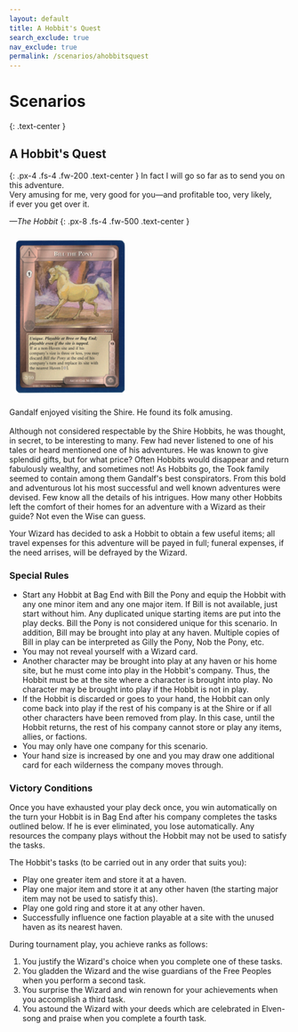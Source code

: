 ```yaml
---
layout: default
title: A Hobbit's Quest
search_exclude: true
nav_exclude: true
permalink: /scenarios/ahobbitsquest
---
```


# Scenarios

{: .text-center }
## A Hobbit's Quest

{: .px-4 .fs-4 .fw-200 .text-center }
In fact I will go so far as to send you on this adventure.<br>
Very amusing for me, very good for you—and profitable too, very likely,<br>
if ever you get over it.

_—The Hobbit_
{: .px-8 .fs-4 .fw-500 .text-center }


<a href="/assets/images/BillThePony.png"><img align="center" src="/assets/images/BillThePony.png" width="200" hspace="10" vspace="10" alt=""></a>

Gandalf enjoyed visiting the Shire. He found its folk amusing.<br><br> Although not considered respectable by the Shire Hobbits, he was thought, in secret, to be interesting to many. Few had never listened to one of his tales or heard mentioned one of his adventures. He was known to give splendid gifts, but for what price? Often Hobbits would disappear and return fabulously wealthy, and sometimes not! As Hobbits go, the Took family seemed to contain among them Gandalf's best conspirators. From this bold and adventurous lot his most successful and well known adventures were devised. Few know all the details of his intrigues. How many other Hobbits left the comfort of their homes for an adventure with a Wizard as their guide? Not even the Wise can guess.


Your Wizard has decided to ask a Hobbit to obtain a few useful items; all travel expenses for this adventure will be payed in full; funeral expenses, if the need arrises, will be defrayed by the Wizard.

### Special Rules

- Start any Hobbit at Bag End with Bill the Pony and equip the Hobbit with any one minor item and any one major item. If Bill is not available, just start without him. Any duplicated unique starting items are put into the play decks. Bill the Pony is not considered unique for this scenario. In addition, Bill may be brought into play at any haven. Multiple copies of Bill in play can be interpreted as Gilly the Pony, Nob the Pony, etc.
- You may not reveal yourself with a Wizard card.
- Another character may be brought into play at any haven or his home site, but he must come into play in the Hobbit's company. Thus, the Hobbit must be at the site where a character is brought into play. No character may be brought into play if the Hobbit is not in play.
- If the Hobbit is discarded or goes to your hand, the Hobbit can only come back into play if the rest of his company is at the Shire or if all other characters have been removed from play. In this case, until the Hobbit returns, the rest of his company cannot store or play any items, allies, or factions.
- You may only have one company for this scenario.
- Your hand size is increased by one and you may draw one additional card for each wilderness the company moves through.

### Victory Conditions

Once you have exhausted your play deck once, you win automatically on the turn your Hobbit is in Bag End after his company completes the tasks outlined below. If he is ever eliminated, you lose automatically. Any resources the company plays without the Hobbit may not be used to satisfy the tasks.

The Hobbit's tasks (to be carried out in any order that suits you):
- Play one greater item and store it at a haven.
- Play one major item and store it at any other haven (the starting major item may not be used to satisfy this).
- Play one gold ring and store it at any other haven.
- Successfully influence one faction playable at a site with the unused haven as its nearest haven.

During tournament play, you achieve ranks as follows: 
1. You justify the Wizard's choice when you complete one of these tasks.
2. You gladden the Wizard and the wise guardians of the Free Peoples when you perform a second task. 
3. You surprise the Wizard and win renown for your achievements when you accomplish a third task. 
4. You astound the Wizard with your deeds which are celebrated in Elven-song and praise when you complete a fourth task.
